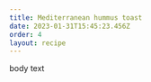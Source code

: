 ```yaml
---
title: Mediterranean hummus toast
date: 2023-01-31T15:45:23.456Z
order: 4
layout: recipe
---
```

body text